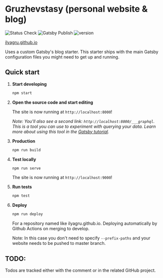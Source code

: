 # Gruzhevstasy (personal website & blog)

![Status Check](https://github.com/ilyagru/ilyagru.github.io/workflows/Status%20Check/badge.svg) ![Gatsby Publish](https://github.com/ilyagru/ilyagru.github.io/workflows/Gatsby%20Publish/badge.svg) ![version](https://img.shields.io/badge/version-4.1.0-blue)

[ilyagru.github.io](https://ilyagru.github.io)

Uses a custom Gatsby's blog starter. This starter ships with the main Gatsby configuration files you might need to get up and running.

## Quick start

1.  **Start developing**

    ```bash
    npm start
    ```

1.  **Open the source code and start editing**

    The site is now running at `http://localhost:8000`!

    _Note: You'll also see a second link: _`http://localhost:8000/___graphql`_. This is a tool you can use to experiment with querying your data. Learn more about using this tool in the [Gatsby tutorial](https://www.gatsbyjs.org/tutorial/part-five/#introducing-graphiql)._

1.  **Production**

    ```bash
    npm run build
    ```

1.  **Test locally**

    ```bash
    npm run serve
    ```

    The site is now running at `http://localhost:9000`!

1.  **Run tests**

    ```bash
    npm test
    ```

1.  **Deploy**

    ```bash
    npm run deploy
    ```

    For a repository named like ilyagru.github.io. Deploying automatically by Github Actions on merging to develop.

    Note: In this case you don't need to specify `--prefix-paths` and your website needs to be pushed to master branch.

## TODO:

Todos are tracked either with the comment or in the related GitHub project.
